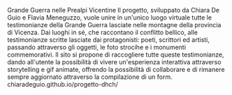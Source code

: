 Grande Guerra nelle Prealpi Vicentine
Il progetto, sviluppato da Chiara De Guio e Flavia Meneguzzo, vuole unire in un'unico luogo virtuale tutte le testimonianze della Grande Guerra lasciate nelle montagne della provincia di Vicenza. Dai luoghi in sé, che raccontano il conflitto bellico, alle testimonianze scritte lasciate dai protagonisti: poeti, scrittori ed artisti, passando attraverso gli oggetti, le foto strocihe e i monumenti commemorativi. 
Il sito si propone di raccogliere tutte queste testimonianze, dando all'utente la possibilità di vivere un'esperienza interattiva attraverso storytelling e gif animate, offrendo la possibilità di collaborare e di rimanere sempre aggiornato attraverso la compilazione di un form. 
chiaradeguio.github.io/progetto-dhch/

